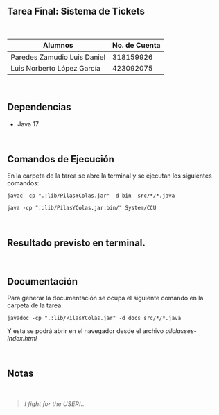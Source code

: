 ## Tarea Final: Sistema de Tickets

<br>

| Alumnos                     | No. de Cuenta |
| --------------------------- | ------------- |
| Paredes Zamudio Luis Daniel | 318159926     |
| Luis Norberto López García  | 423092075     |

<br>

## Dependencias

- Java 17

<br>

## Comandos de Ejecución

En la carpeta de la tarea se abre la terminal y se ejecutan los siguientes comandos:

```
javac -cp ".:lib/PilasYColas.jar" -d bin  src/*/*.java

java -cp ".:lib/PilasYColas.jar:bin/" System/CCU
```

<!-- ```
javac -cp ".:lib/PilasYColas.jar" -d bin src/System/*.java && javac -cp ".:lib/PilasYColas.jar" -d bin src/Priority/*.java

java -cp ".:lib/PilasYColas.jar:bin/" System/CCU
``` -->

<br>

## Resultado previsto en terminal.

<br>

## Documentación

Para generar la documentación se ocupa el siguiente comando en la carpeta de la tarea:

```
javadoc -cp ".:lib/PilasYColas.jar" -d docs src/*/*.java

```

Y esta se podrá abrir en el navegador desde el archivo _allclasses-index.html_

<br>

## Notas

<br>

> _I fight for the USER!..._
